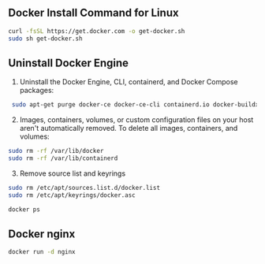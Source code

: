 ## Docker Install Command for Linux
```bash
curl -fsSL https://get.docker.com -o get-docker.sh
sudo sh get-docker.sh
```

## Uninstall Docker Engine
1. Uninstall the Docker Engine, CLI, containerd, and Docker Compose packages:
```bash
 sudo apt-get purge docker-ce docker-ce-cli containerd.io docker-buildx-plugin docker-compose-plugin docker-ce-rootless-extras
```

2. Images, containers, volumes, or custom configuration files on your host aren't automatically removed. To delete all images, containers, and volumes:
```bash
sudo rm -rf /var/lib/docker
sudo rm -rf /var/lib/containerd
```

3. Remove source list and keyrings
```bash
sudo rm /etc/apt/sources.list.d/docker.list
sudo rm /etc/apt/keyrings/docker.asc
```

```bash
docker ps
```

## Docker nginx
```bash
docker run -d nginx
```